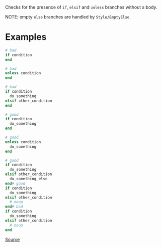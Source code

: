 
Checks for the presence of `if`, `elsif` and `unless` branches without a body.

NOTE: empty `else` branches are handled by `Style/EmptyElse`.

# Examples

```ruby
# bad
if condition
end

# bad
unless condition
end

# bad
if condition
  do_something
elsif other_condition
end

# good
if condition
  do_something
end

# good
unless condition
  do_something
end

# good
if condition
  do_something
elsif other_condition
  do_something_else
end# good
if condition
  do_something
elsif other_condition
  # noop
end# bad
if condition
  do_something
elsif other_condition
  # noop
end
```

[Source](http://www.rubydoc.info/gems/rubocop/RuboCop/Cop/Lint/EmptyConditionalBody)